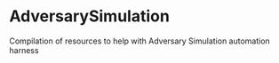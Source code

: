 # AdversarySimulation
Compilation of resources to help with Adversary Simulation automation harness
